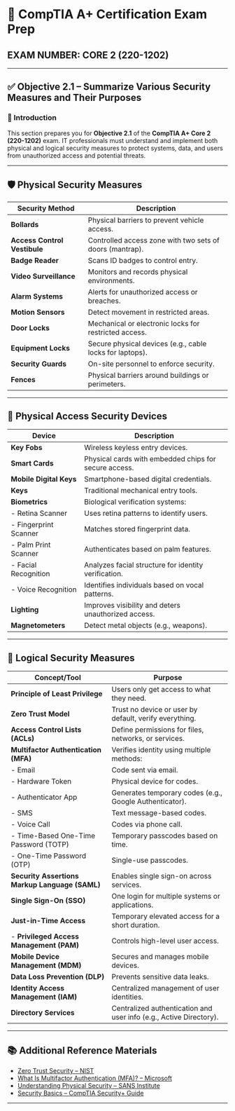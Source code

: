 # 🧠 CompTIA A+ Certification Exam Prep  
## EXAM NUMBER: CORE 2 (220-1202)

---

## ✅ Objective 2.1 – Summarize Various Security Measures and Their Purposes

### 🎯 Introduction

This section prepares you for **Objective 2.1** of the **CompTIA A+ Core 2 (220-1202)** exam. IT professionals must understand and implement both physical and logical security measures to protect systems, data, and users from unauthorized access and potential threats.

---

## 🛡️ Physical Security Measures

| Security Method           | Description |
|---------------------------|-------------|
| **Bollards**              | Physical barriers to prevent vehicle access. |
| **Access Control Vestibule** | Controlled access zone with two sets of doors (mantrap). |
| **Badge Reader**          | Scans ID badges to control entry. |
| **Video Surveillance**    | Monitors and records physical environments. |
| **Alarm Systems**         | Alerts for unauthorized access or breaches. |
| **Motion Sensors**        | Detect movement in restricted areas. |
| **Door Locks**            | Mechanical or electronic locks for restricted access. |
| **Equipment Locks**       | Secure physical devices (e.g., cable locks for laptops). |
| **Security Guards**       | On-site personnel to enforce security. |
| **Fences**                | Physical barriers around buildings or perimeters. |

---

## 🚪 Physical Access Security Devices

| Device                    | Description |
|---------------------------|-------------|
| **Key Fobs**              | Wireless keyless entry devices. |
| **Smart Cards**           | Physical cards with embedded chips for secure access. |
| **Mobile Digital Keys**   | Smartphone-based digital credentials. |
| **Keys**                  | Traditional mechanical entry tools. |
| **Biometrics**            | Biological verification systems: |
| - Retina Scanner          | Uses retina patterns to identify users. |
| - Fingerprint Scanner     | Matches stored fingerprint data. |
| - Palm Print Scanner      | Authenticates based on palm features. |
| - Facial Recognition      | Analyzes facial structure for identity verification. |
| - Voice Recognition       | Identifies individuals based on vocal patterns. |
| **Lighting**              | Improves visibility and deters unauthorized access. |
| **Magnetometers**         | Detect metal objects (e.g., weapons). |

---

## 🔐 Logical Security Measures

| Concept/Tool                     | Purpose |
|----------------------------------|---------|
| **Principle of Least Privilege** | Users only get access to what they need. |
| **Zero Trust Model**             | Trust no device or user by default, verify everything. |
| **Access Control Lists (ACLs)**  | Define permissions for files, networks, or services. |
| **Multifactor Authentication (MFA)** | Verifies identity using multiple methods: |
| - Email                          | Code sent via email. |
| - Hardware Token                 | Physical device for codes. |
| - Authenticator App              | Generates temporary codes (e.g., Google Authenticator). |
| - SMS                            | Text message-based codes. |
| - Voice Call                     | Codes via phone call. |
| - Time-Based One-Time Password (TOTP) | Temporary passcodes based on time. |
| - One-Time Password (OTP)        | Single-use passcodes. |
| **Security Assertions Markup Language (SAML)** | Enables single sign-on across services. |
| **Single Sign-On (SSO)**         | One login for multiple systems or applications. |
| **Just-in-Time Access**          | Temporary elevated access for a short duration. |
| - **Privileged Access Management (PAM)** | Controls high-level user access. |
| **Mobile Device Management (MDM)** | Secures and manages mobile devices. |
| **Data Loss Prevention (DLP)**   | Prevents sensitive data leaks. |
| **Identity Access Management (IAM)** | Centralized management of user identities. |
| **Directory Services**           | Centralized authentication and user info (e.g., Active Directory). |

---

## 📚 Additional Reference Materials

- [Zero Trust Security – NIST](https://csrc.nist.gov/publications/detail/sp/800-207/final)
- [What Is Multifactor Authentication (MFA)? – Microsoft](https://learn.microsoft.com/en-us/security/compass/identity-access-management/mfa-overview)
- [Understanding Physical Security – SANS Institute](https://www.sans.org/white-papers/physical-security/)
- [Security Basics – CompTIA Security+ Guide](https://www.comptia.org/certifications/security)

---
